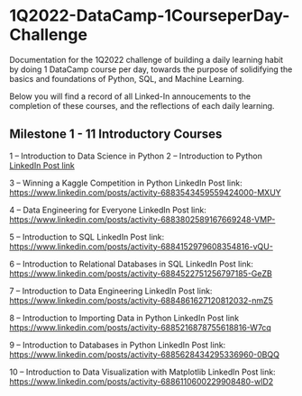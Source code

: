 # 1Q2022-DataCamp-1CourseperDay-Challenge
Documentation for the 1Q2022 challenge of building a daily learning habit by doing 1 DataCamp course per day, towards the purpose of solidifying the basics and foundations of Python, SQL, and Machine Learning.

Below you will find a record of all Linked-In annoucements to the completion of these courses, and the reflections of each daily learning.

## Milestone 1 - 11 Introductory Courses

1 – Introduction to Data Science in Python
2 – Introduction to Python
[LinkedIn Post link](https://www.linkedin.com/posts/activity-6883072650298613760-GdCm)

3 – Winning a Kaggle Competition in Python
LinkedIn Post link: https://www.linkedin.com/posts/activity-6883543459559424000-MXUY

4 – Data Engineering for Everyone
LinkedIn Post link: https://www.linkedin.com/posts/activity-6883802589167669248-VMP-

5 – Introduction to SQL
LinkedIn Post link: https://www.linkedin.com/posts/activity-6884152979608354816-vQU-

6 – Introduction to Relational Databases in SQL
LinkedIn Post link: https://www.linkedin.com/posts/activity-6884522751256797185-GeZB

7 – Introduction to Data Engineering
LinkedIn Post link: https://www.linkedin.com/posts/activity-6884861627120812032-nmZ5

8 – Introduction to Importing Data in Python
LinkedIn Post link https://www.linkedin.com/posts/activity-6885216878755618816-W7cq


9 – Introduction to Databases in Python
LinkedIn Post link: https://www.linkedin.com/posts/activity-6885628434295336960-0BQQ


10 – Introduction to Data Visualization with Matplotlib
LinkedIn Post link: https://www.linkedin.com/posts/activity-6886110600229908480-wlD2
